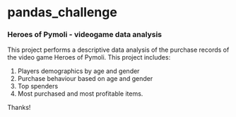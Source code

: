 # pandas_challenge
### Heroes of Pymoli - videogame data analysis

This project performs a descriptive data analysis of the purchase records of the video game Heroes of Pymoli. This project includes:

1. Players demographics by age and gender
2. Purchase behaviour based on age and gender
3. Top spenders
4. Most purchased and most profitable items.

Thanks!
